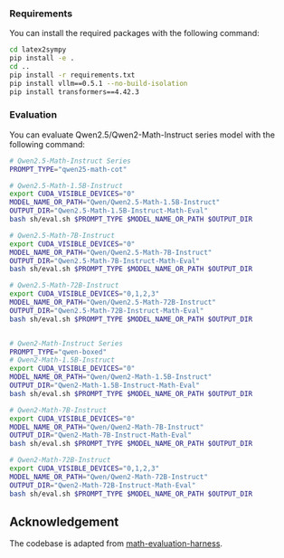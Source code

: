 ### Requirements
You can install the required packages with the following command:
```bash
cd latex2sympy
pip install -e .
cd ..
pip install -r requirements.txt 
pip install vllm==0.5.1 --no-build-isolation
pip install transformers==4.42.3
```

### Evaluation
You can evaluate Qwen2.5/Qwen2-Math-Instruct series model with the following command:
```bash
# Qwen2.5-Math-Instruct Series
PROMPT_TYPE="qwen25-math-cot"

# Qwen2.5-Math-1.5B-Instruct
export CUDA_VISIBLE_DEVICES="0"
MODEL_NAME_OR_PATH="Qwen/Qwen2.5-Math-1.5B-Instruct"
OUTPUT_DIR="Qwen2.5-Math-1.5B-Instruct-Math-Eval"
bash sh/eval.sh $PROMPT_TYPE $MODEL_NAME_OR_PATH $OUTPUT_DIR

# Qwen2.5-Math-7B-Instruct
export CUDA_VISIBLE_DEVICES="0"
MODEL_NAME_OR_PATH="Qwen/Qwen2.5-Math-7B-Instruct"
OUTPUT_DIR="Qwen2.5-Math-7B-Instruct-Math-Eval"
bash sh/eval.sh $PROMPT_TYPE $MODEL_NAME_OR_PATH $OUTPUT_DIR

# Qwen2.5-Math-72B-Instruct
export CUDA_VISIBLE_DEVICES="0,1,2,3"
MODEL_NAME_OR_PATH="Qwen/Qwen2.5-Math-72B-Instruct"
OUTPUT_DIR="Qwen2.5-Math-72B-Instruct-Math-Eval"
bash sh/eval.sh $PROMPT_TYPE $MODEL_NAME_OR_PATH $OUTPUT_DIR


# Qwen2-Math-Instruct Series
PROMPT_TYPE="qwen-boxed"
# Qwen2-Math-1.5B-Instruct
export CUDA_VISIBLE_DEVICES="0"
MODEL_NAME_OR_PATH="Qwen/Qwen2-Math-1.5B-Instruct"
OUTPUT_DIR="Qwen2-Math-1.5B-Instruct-Math-Eval"
bash sh/eval.sh $PROMPT_TYPE $MODEL_NAME_OR_PATH $OUTPUT_DIR

# Qwen2-Math-7B-Instruct
export CUDA_VISIBLE_DEVICES="0"
MODEL_NAME_OR_PATH="Qwen/Qwen2-Math-7B-Instruct"
OUTPUT_DIR="Qwen2-Math-7B-Instruct-Math-Eval"
bash sh/eval.sh $PROMPT_TYPE $MODEL_NAME_OR_PATH $OUTPUT_DIR

# Qwen2-Math-72B-Instruct
export CUDA_VISIBLE_DEVICES="0,1,2,3"
MODEL_NAME_OR_PATH="Qwen/Qwen2-Math-72B-Instruct"
OUTPUT_DIR="Qwen2-Math-72B-Instruct-Math-Eval"
bash sh/eval.sh $PROMPT_TYPE $MODEL_NAME_OR_PATH $OUTPUT_DIR
```

## Acknowledgement
The codebase is adapted from [math-evaluation-harness](https://github.com/ZubinGou/math-evaluation-harness).
